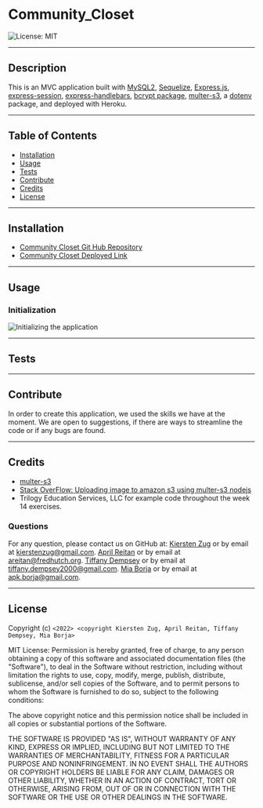 # Community_Closet

![License: MIT](https://img.shields.io/badge/License-MIT-yellow.svg)

---
## Description

This is an MVC application built with [MySQL2](https://www.npmjs.com/package/mysql2), [Sequelize](https://www.npmjs.com/package/sequelize), [Express.js](https://www.npmjs.com/package/express), [express-session](https://www.npmjs.com/package/express-session), [express-handlebars](https://www.npmjs.com/package/express-handlebars), [bcrypt package](https://www.npmjs.com/package/bcrypt), [multer-s3](https://github.com/anacronw/multer-s3#readme), a [dotenv](https://www.npmjs.com/package/dotenv) package, and deployed with Heroku.
  

---
## Table of Contents

  - [Installation](#installation)
  - [Usage](#usage)
  - [Tests](#tests)
  - [Contribute](#contribute)
  - [Credits](#credits)
  - [License](#license)


---
## Installation

 

- [Community Closet Git Hub Repository](https://github.com/areitan/Community_Closet)
- [Community Closet Deployed Link](********)


---
## Usage

  

### Initialization
![Initializing the application](/assets/images/********.png)




---
## Tests



--- 
## Contribute

In order to create this application, we used the skills we have at the moment. We are open to suggestions, if there are ways to streamline the code or if any bugs are found.

---
## Credits

- [multer-s3](https://github.com/anacronw/multer-s3#readme)
- [Stack OverFlow: Uploading image to amazon s3 using multer-s3 nodejs](https://stackoverflow.com/questions/40494050/uploading-image-to-amazon-s3-using-multer-s3-nodejs)
- Trilogy Education Services, LLC for example code throughout the week 14 exercises.


### Questions

For any question, please contact us on GitHub at: 
[Kiersten Zug](https://github.com/Kzug) or by email at <kierstenzug@gmail.com>.
[April Reitan](https://github.com/areitan) or by email at <areitan@fredhutch.org>.
[Tiffany Dempsey](https://github.com/Tiffany7809) or by email at <tiffany.dempsey2000@gmail.com>.
[Mia Borja](https://github.com/pldbrja) or by email at <apk.borja@gmail.com>.

---

## License

Copyright (c) ```<2022> <copyright Kiersten Zug, April Reitan, Tiffany Dempsey, Mia Borja>```

MIT License:
Permission is hereby granted, free of charge, to any person obtaining a copy
of this software and associated documentation files (the "Software"), to deal
in the Software without restriction, including without limitation the rights
to use, copy, modify, merge, publish, distribute, sublicense, and/or sell
copies of the Software, and to permit persons to whom the Software is
furnished to do so, subject to the following conditions:

The above copyright notice and this permission notice shall be included in all
copies or substantial portions of the Software.

THE SOFTWARE IS PROVIDED "AS IS", WITHOUT WARRANTY OF ANY KIND, EXPRESS OR
IMPLIED, INCLUDING BUT NOT LIMITED TO THE WARRANTIES OF MERCHANTABILITY,
FITNESS FOR A PARTICULAR PURPOSE AND NONINFRINGEMENT. IN NO EVENT SHALL THE
AUTHORS OR COPYRIGHT HOLDERS BE LIABLE FOR ANY CLAIM, DAMAGES OR OTHER
LIABILITY, WHETHER IN AN ACTION OF CONTRACT, TORT OR OTHERWISE, ARISING FROM,
OUT OF OR IN CONNECTION WITH THE SOFTWARE OR THE USE OR OTHER DEALINGS IN THE
SOFTWARE.